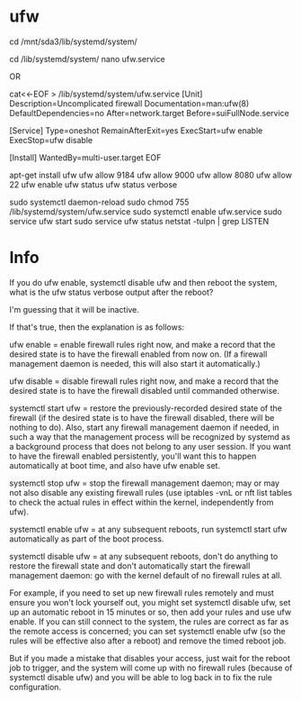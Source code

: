 # ufw

cd /mnt/sda3/lib/systemd/system/

cd /lib/systemd/system/
nano ufw.service

OR

cat<<-EOF > /lib/systemd/system/ufw.service
[Unit]
Description=Uncomplicated firewall
Documentation=man:ufw(8)
DefaultDependencies=no
After=network.target
Before=suiFullNode.service

[Service]
Type=oneshot
RemainAfterExit=yes
ExecStart=ufw enable
ExecStop=ufw disable

[Install]
WantedBy=multi-user.target
EOF


apt-get install ufw
ufw allow 9184
ufw allow 9000
ufw allow 8080
ufw allow 22
ufw enable
ufw status
ufw status verbose

sudo systemctl daemon-reload
sudo chmod 755 /lib/systemd/system/ufw.service
sudo systemctl enable ufw.service
sudo service ufw start
sudo service ufw status
netstat -tulpn | grep LISTEN


# Info
If you do ufw enable, systemctl disable ufw and then reboot the system, what is the ufw status verbose output after the reboot?

I'm guessing that it will be inactive.

If that's true, then the explanation is as follows:

ufw enable = enable firewall rules right now, and make a record that the desired state is to have the firewall enabled from now on. (If a firewall management daemon is needed, this will also start it automatically.)

ufw disable = disable firewall rules right now, and make a record that the desired state is to have the firewall disabled until commanded otherwise.

systemctl start ufw = restore the previously-recorded desired state of the firewall (if the desired state is to have the firewall disabled, there will be nothing to do). Also, start any firewall management daemon if needed, in such a way that the management process will be recognized by systemd as a background process that does not belong to any user session. If you want to have the firewall enabled persistently, you'll want this to happen automatically at boot time, and also have ufw enable set.

systemctl stop ufw = stop the firewall management daemon; may or may not also disable any existing firewall rules (use iptables -vnL or nft list tables to check the actual rules in effect within the kernel, independently from ufw).

systemctl enable ufw = at any subsequent reboots, run systemctl start ufw automatically as part of the boot process.

systemctl disable ufw = at any subsequent reboots, don't do anything to restore the firewall state and don't automatically start the firewall management daemon: go with the kernel default of no firewall rules at all.

For example, if you need to set up new firewall rules remotely and must ensure you won't lock yourself out, you might set systemctl disable ufw, set up an automatic reboot in 15 minutes or so, then add your rules and use ufw enable. If you can still connect to the system, the rules are correct as far as the remote access is concerned; you can set systemctl enable ufw (so the rules will be effective also after a reboot) and remove the timed reboot job.

But if you made a mistake that disables your access, just wait for the reboot job to trigger, and the system will come up with no firewall rules (because of systemctl disable ufw) and you will be able to log back in to fix the rule configuration.